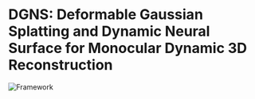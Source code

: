 # DGNS: Deformable Gaussian Splatting and Dynamic Neural Surface for Monocular Dynamic 3D Reconstruction


![Framework]("framework.pdf")

